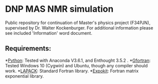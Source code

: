 # DNP MAS NMR simulation

Public repository for continuation of Master's physics project (F34PJN), supervised by Dr. Walter Kockenburger. For 
additional information please see included 'Information' word document.

## Requirements:

*[Python](http://www.python.org/download/): Tested with Anaconda V3.6.1, and Enthought 3.5.2 .
*[Gfortran](https://gcc.gnu.org/wiki/GFortran): Tested Windows 10 (Cygwin) and Ubuntu, though any compiler should work.
*[LAPACK](http://www.netlib.org/lapack/): Standard Fortran library.
*[Expokit](https://www.maths.uq.edu.au/expokit/): Fortran matrix exponential library.



